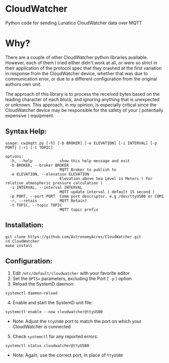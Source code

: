 # CloudWatcher
Python code for sending Lunatico CloudWatcher data over MQTT

# Why?
There are a couple of other CloudWatcher python libraries available. However,
each of them I tried either didn't work at all, or were so strict in their
application of the protocol spec that they crashed at the first variation in
response from the CloudWatcher device, whether that was due to communication
error, or due to a different configuration from the original authors own unit.

The approach of this library is to process the received bytes based on the 
leading character of each block, and ignoring anything that is unexpected
or unknown.  This approach, in my opinion, is especially critical since
the CloudWatcher device may be responsible for the safety of your 
( potentially expensive ) equipment.

## Syntax Help:
```
usage: cw2mqtt.py [-h] [-b BROKER] [-e ELEVATION] [-i INTERVAL] [-p PORT] [-r] [-t TOPIC]

options:
  -h, --help            show this help message and exit
  -b BROKER, --broker BROKER
                        MQTT Broker to publish to
  -e ELEVATION, --elevation ELEVATION
                        Elevation above Sea Level in Meters ( for relative atmospheric pressure calculation )
  -i INTERVAL, --interval INTERVAL
                        MQTT update interval ( default 15 second )
  -p PORT, --port PORT  Comm port descriptor, e.g /dev/ttyUSB0 or COM1
  -r, --retain          MQTT Retain?
  -t TOPIC, --topic TOPIC
                        MQTT topic prefix
```

## Installation:
```
git clone https://github.com/AstronomyAcres/CloudWatcher.git
cd CloudWatcher
make install
```

## Configuration:
1. Edit `/etc/default/cloudwatcher` with your favorite editor
2. Set the `OPTS=` parameters, excluding the Port ( `-p` ) option
3. Reload the SystemD daemon:
```
systemctl daemon-reload
```
4. Enable and start the SystemD unit file:
```
systemctl enable --now cloudwatcher@ttyUSB0
```
  - Note: Adjust the `ttyUSB0` port to match the port on which your CloudWatcher is connected
5. Check `systemctl` for any reported errors:
```
systemctl status cloudwatcher@ttyUSB0
```
  - Note: Again, use the correct port, in place of `ttyUSB0`


